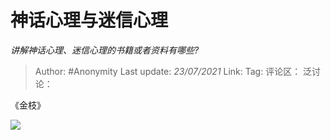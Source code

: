 # 神话心理与迷信心理
*讲解神话心理、迷信心理的书籍或者资料有哪些?*

> Author: #Anonymity
> Last update: *23/07/2021*
> Link:
> Tag:
> 评论区：
> 泛讨论：

《金枝》

![](https://pic2.zhimg.com/50/v2-5e85717332414e414ec9e2b9b14a7f83_hd.jpg?source=1940ef5c)
